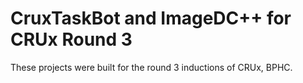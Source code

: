 # CruxTaskBot and ImageDC++ for CRUx Round 3

These projects were built for the round 3 inductions of CRUx, BPHC.
